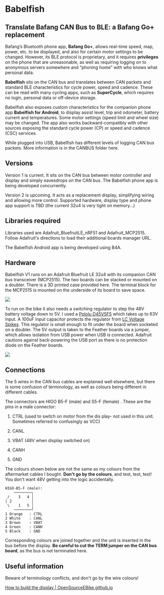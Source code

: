 # Babelfish

## Translate Bafang CAN Bus to BLE: a Bafang Go+ replacement

Bafang’s Bluetooth phone app, **Bafang Go+**, allows real-time speed, map, power, etc. to be displayed, and also for certain motor settings to be changed. However, its BLE protocol is proprietary, and it requires **privileges** on the phone that are unreasonable, as well as requiring logging on to anonymous servers somewhere and “phoning home” with who knows what personal data.

**Babelfish** sits on the CAN bus and translates between CAN packets and standard BLE characteristics for cycle power, speed and cadence. These can be read with many cycling apps, such as **SuperCycle**, which requires no login, personal data or off-device storage. 

Babelfish also exposes custom characteristics for the companion phone app **Babelfish for Android**, to display assist level, trip and odometer, battery current and temperatures. Some motor settings (speed limit and wheel size) may be changed. The app also works backward-compatibly with other sources exposing the standard cycle power (CP) or speed and cadence (CSC) services.

While plugged into USB, Babelfish has different levels of logging CAN bus packets. More information is in the CANBUS folder here.

## Versions

Version 1 is current. It sits on the CAN bus between motor controller and display and simply eavesdrops on the CAN bus. The Babelfish phone app is being developed concurrently.

Version 2 is upcoming. It acts as a replacement display, simplifying wiring and allowing more control. Supported hardware, display type and phone app support is TBD (the current 32u4 is very tight on memory...)

## Libraries required

Libraries used are Adafruit_BluefruitLE_nRF51 and Adafruit_MCP2515. Follow Adafruit's directions to load their additional boards manager URL.

The Babelfish Android app is being developed using B4A.

## Hardware

Babelfish V1 runs on an Adafruit Bluefruit LE 32u4 with its companion CAN bus transceiver (MCP2515). The two boards can be stacked or mounted on a doubler. There is a 3D printed case provided here. The terminal block for the MCP2515 is mounted on the underside of its board to save space.

![](assets/2025-09-20-16-01-55-image.png)

To run on the bike it also needs a switching regulator to step the 48V battery voltage down to 5V. I used a [Pololu D45V5F5](https://www.pololu.com/category/335/d45v5fx-step-down-voltage-regulators) which takes up to 63V input. A 100uF input capacitor protects the regulator from [LC Voltage Spikes](https://www.pololu.com/docs/0J16/all). This regulator is small enough to fit under the board when socketed on a doubler. The 5V output is taken to the Feather boards via a jumper, which allows isolation from USB power when USB is connected. Adafruit cautions against back-powering the USB port as there is no protection diode on the Feather boards.

![](assets/2025-09-20-16-01-31-image.png)

## Connections

The 5 wires in the CAN bus cables are explained well elsewhere, but there is some confusion of terminology, as well as colours being different in different cables. 

The connectors are HIGO B5-F (male) and S5-F (female) . These are the pins in a male connector:

1. CTRL (used to switch on motor from the dis play- not used in this unit. Sometimes referred to confusingly as VCC)

2. CANL

3. VBAT (48V when display switched on)

4. CANH

5. GND

The colours shown below are not the same as my colours from the aftermarket cables I bought. **Don't go by the colours**, and test, test, test! You don't want 48V getting into the logic accidentally.

```
HIGO-B5-F (male):
    ────────┐
 /    3   4 │
│ 2         │
 \    1   5 │
    ────────┘
1 Orange   : CTRL
2 White    : CANL
3 Brown    : VBAT
4 Green    : CANH
5 Black    : GND
```

Corresponding colours are joined together and the unit is inserted in the bus before the display. **Be careful to cut the TERM jumper on the CAN bus board**, as the bus is not terminated here.

## Useful information

Beware of terminology conflicts, and don't go by the wire colours! 

[How to build the display | OpenSourceEBike.github.io](https://opensourceebike.github.io/easy_diy_display_ebike_display/build_display-bafang_m500_M600.html)
